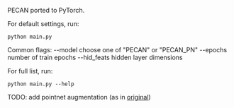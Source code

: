 PECAN ported to PyTorch.

For default settings, run: 
```
python main.py
```

Common flags:
--model         choose one of "PECAN" or "PECAN_PN"
--epochs        number of train epochs
--hid_feats     hidden layer dimensions


For full list, run:
```
python main.py --help
```


TODO: add pointnet augmentation (as in [original](https://github.com/charlesq34/pointnet/blob/master/provider.py))
